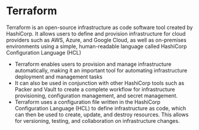 # Terraform
  Terraform is an open-source infrastructure as code software tool created by HashiCorp. It allows users to define and provision infrastructure for cloud providers such as AWS, Azure, and Google Cloud, as well as on-premises environments using a simple, human-readable language called HashiCorp Configuration Language (HCL)
  * Terraform enables users to provision and manage infrastructure automatically, making it an important tool for automating infrastructure deployment and management tasks
  * It can also be used in conjunction with other HashiCorp tools such as Packer and Vault to create a complete workflow for infrastructure provisioning, configuration management, and secret management.
  * Terraform uses a configuration file written in the HashiCorp Configuration Language (HCL) to define infrastructure as code, which can then be used to create, update, and destroy resources. This allows for versioning, testing, and collaboration on infrastructure changes.